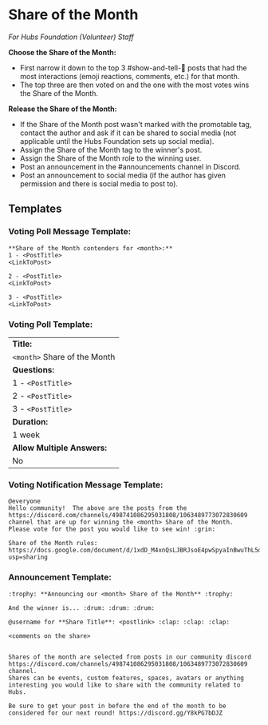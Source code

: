 # Share of the Month
_For Hubs Foundation (Volunteer) Staff_

**Choose the Share of the Month:**
* First narrow it down to the top 3 #show-and-tell-🎉 posts that had the most interactions (emoji reactions, comments, etc.) for that month.
* The top three are then voted on and the one with the most votes wins the Share of the Month.

**Release the Share of the Month:**
* If the Share of the Month post wasn't marked with the promotable tag, contact the author and ask if it can be shared to social media (not applicable until the Hubs Foundation sets up social media).
* Assign the Share of the Month tag to the winner's post.
* Assign the Share of the Month role to the winning user.
* Post an announcement in the #announcements channel in Discord.
* Post an announcement to social media (if the author has given permission and there is social media to post to).


## Templates

### Voting Poll Message Template:

```
**Share of the Month contenders for <month>:**
1 - <PostTitle>
<LinkToPost>

2 - <PostTitle>
<LinkToPost>

3 - <PostTitle>
<LinkToPost>
```

### Voting Poll Template:

|                              |
| ---------------------------- |
| **Title:**                   |
| `<month>` Share of the Month |
| **Questions:**               |
| 1 - `<PostTitle>`            |
| 2 - `<PostTitle>`            |
| 3 - `<PostTitle>`            |
| **Duration:**                |
| 1 week                       |
| **Allow Multiple Answers:**  |
| No                           |

### Voting Notification Message Template:

```
@everyone
Hello community!  The above are the posts from the https://discord.com/channels/498741086295031808/1063489773072830609 channel that are up for winning the <month> Share of the Month.  Please vote for the post you would like to see win! :grin:

Share of the Month rules: https://docs.google.com/document/d/1xdD_M4xnQsLJBRJsoE4pwSpyaInBwuThL5dJ8OUSWxs/edit?usp=sharing
```

### Announcement Template:
```
:trophy: **Announcing our <month> Share of the Month** :trophy:

And the winner is... :drum: :drum: :drum:

@username for **Share Title**: <postlink> :clap: :clap: :clap:

<comments on the share>


Shares of the month are selected from posts in our community discord https://discord.com/channels/498741086295031808/1063489773072830609 channel.
Shares can be events, custom features, spaces, avatars or anything interesting you would like to share with the community related to Hubs.

Be sure to get your post in before the end of the month to be considered for our next round! https://discord.gg/Y8kPG7bDJZ
```

